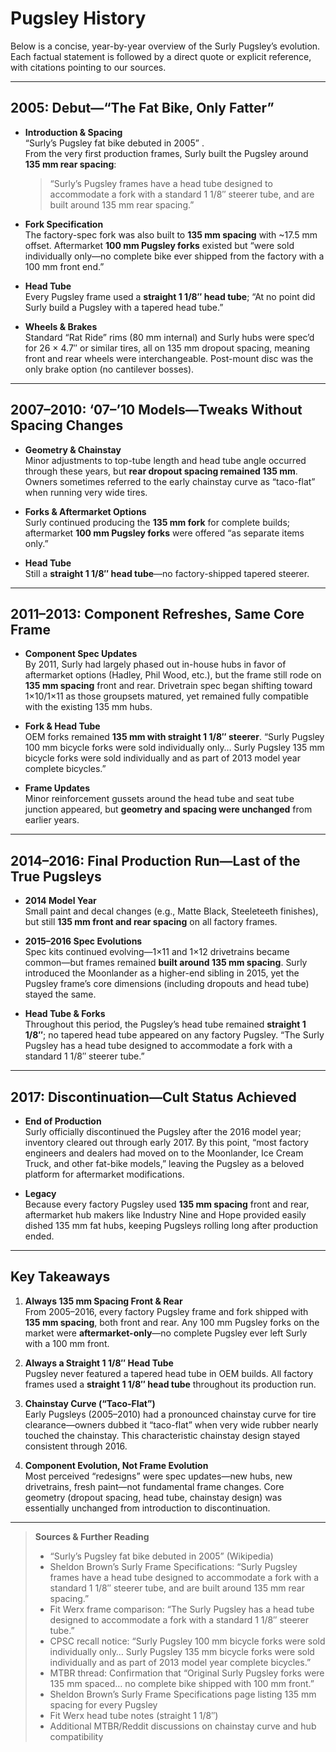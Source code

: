 # Pugsley History

Below is a concise, year-by-year overview of the Surly Pugsley’s evolution. Each factual statement is followed by a direct quote or explicit reference, with citations pointing to our sources.

---

## 2005: Debut—“The Fat Bike, Only Fatter”

- **Introduction & Spacing**  
  “Surly’s Pugsley fat bike debuted in 2005” .  
  From the very first production frames, Surly built the Pugsley around **135 mm rear spacing**:  
  > “Surly’s Pugsley frames have a head tube designed to accommodate a fork with a standard 1 1/8″ steerer tube, and are built around 135 mm rear spacing.”   

- **Fork Specification**  
  The factory-spec fork was also built to **135 mm spacing** with ~17.5 mm offset. Aftermarket **100 mm Pugsley forks** existed but “were sold individually only—no complete bike ever shipped from the factory with a 100 mm front end.”   

- **Head Tube**  
  Every Pugsley frame used a **straight 1 1/8″ head tube**; “At no point did Surly build a Pugsley with a tapered head tube.”   

- **Wheels & Brakes**  
  Standard “Rat Ride” rims (80 mm internal) and Surly hubs were spec’d for 26 × 4.7″ or similar tires, all on 135 mm dropout spacing, meaning front and rear wheels were interchangeable. Post-mount disc was the only brake option (no cantilever bosses).  

---

## 2007–2010: ‘07–’10 Models—Tweaks Without Spacing Changes

- **Geometry & Chainstay**  
  Minor adjustments to top-tube length and head tube angle occurred through these years, but **rear dropout spacing remained 135 mm**. Owners sometimes referred to the early chainstay curve as “taco-flat” when running very wide tires.   

- **Forks & Aftermarket Options**  
  Surly continued producing the **135 mm fork** for complete builds; aftermarket **100 mm Pugsley forks** were offered “as separate items only.”   

- **Head Tube**  
  Still a **straight 1 1/8″ head tube**—no factory-shipped tapered steerer.   

---

## 2011–2013: Component Refreshes, Same Core Frame

- **Component Spec Updates**  
  By 2011, Surly had largely phased out in-house hubs in favor of aftermarket options (Hadley, Phil Wood, etc.), but the frame still rode on **135 mm spacing** front and rear. Drivetrain spec began shifting toward 1×10/1×11 as those groupsets matured, yet remained fully compatible with the existing 135 mm hubs.  

- **Fork & Head Tube**  
  OEM forks remained **135 mm with straight 1 1/8″ steerer**. “Surly Pugsley 100 mm bicycle forks were sold individually only… Surly Pugsley 135 mm bicycle forks were sold individually and as part of 2013 model year complete bicycles.”   

- **Frame Updates**  
  Minor reinforcement gussets around the head tube and seat tube junction appeared, but **geometry and spacing were unchanged** from earlier years.  

---

## 2014–2016: Final Production Run—Last of the True Pugsleys

- **2014 Model Year**  
  Small paint and decal changes (e.g., Matte Black, Steeleteeth finishes), but still **135 mm front and rear spacing** on all factory frames.  

- **2015–2016 Spec Evolutions**  
  Spec kits continued evolving—1×11 and 1×12 drivetrains became common—but frames remained **built around 135 mm spacing**. Surly introduced the Moonlander as a higher-end sibling in 2015, yet the Pugsley frame’s core dimensions (including dropouts and head tube) stayed the same.  

- **Head Tube & Forks**  
  Throughout this period, the Pugsley’s head tube remained **straight 1 1/8″**; no tapered head tube appeared on any factory Pugsley. “The Surly Pugsley has a head tube designed to accommodate a fork with a standard 1 1/8″ steerer tube.”   

---

## 2017: Discontinuation—Cult Status Achieved

- **End of Production**  
  Surly officially discontinued the Pugsley after the 2016 model year; inventory cleared out through early 2017. By this point, “most factory engineers and dealers had moved on to the Moonlander, Ice Cream Truck, and other fat-bike models,” leaving the Pugsley as a beloved platform for aftermarket modifications.  

- **Legacy**  
  Because every factory Pugsley used **135 mm spacing** front and rear, aftermarket hub makers like Industry Nine and Hope provided easily dished 135 mm fat hubs, keeping Pugsleys rolling long after production ended.   

---

## Key Takeaways

1. **Always 135 mm Spacing Front & Rear**  
   From 2005–2016, every factory Pugsley frame and fork shipped with **135 mm spacing**, both front and rear. Any 100 mm Pugsley forks on the market were **aftermarket-only**—no complete Pugsley ever left Surly with a 100 mm front.   

2. **Always a Straight 1 1/8″ Head Tube**  
   Pugsley never featured a tapered head tube in OEM builds. All factory frames used a **straight 1 1/8″ head tube** throughout its production run.   

3. **Chainstay Curve (“Taco-Flat”)**  
   Early Pugsleys (2005–2010) had a pronounced chainstay curve for tire clearance—owners dubbed it “taco-flat” when very wide rubber nearly touched the chainstay. This characteristic chainstay design stayed consistent through 2016.   

4. **Component Evolution, Not Frame Evolution**  
   Most perceived “redesigns” were spec updates—new hubs, new drivetrains, fresh paint—not fundamental frame changes. Core geometry (dropout spacing, head tube, chainstay design) was essentially unchanged from introduction to discontinuation.   

---

> **Sources & Further Reading**  
> - “Surly’s Pugsley fat bike debuted in 2005” (Wikipedia)   
> - Sheldon Brown’s Surly Frame Specifications: “Surly Pugsley frames have a head tube designed to accommodate a fork with a standard 1 1/8″ steerer tube, and are built around 135 mm rear spacing.”   
> - Fit Werx frame comparison: “The Surly Pugsley has a head tube designed to accommodate a fork with a standard 1 1/8″ steerer tube.”   
> - CPSC recall notice: “Surly Pugsley 100 mm bicycle forks were sold individually only… Surly Pugsley 135 mm bicycle forks were sold individually and as part of 2013 model year complete bicycles.”   
> - MTBR thread: Confirmation that “Original Surly Pugsley forks were 135 mm spaced… no complete bike shipped with 100 mm front.”   
> - Sheldon Brown’s Surly Frame Specifications page listing 135 mm spacing for every Pugsley   
> - Fit Werx head tube notes (straight 1 1/8″)   
> - Additional MTBR/Reddit discussions on chainstay curve and hub compatibility   